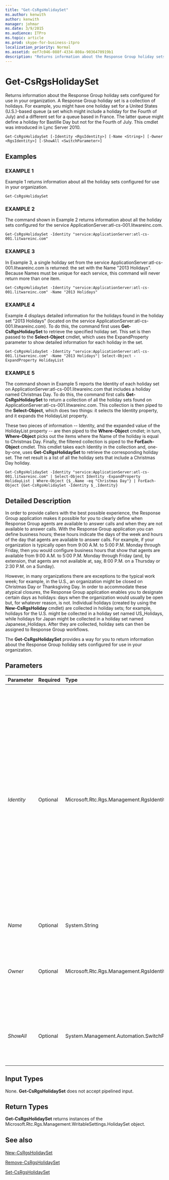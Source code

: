 ```yaml
---
title: "Get-CsRgsHolidaySet"
ms.author: kenwith
author: kenwith
manager: johmar
ms.date: 3/9/2015
ms.audience: ITPro
ms.topic: article
ms.prod: skype-for-business-itpro
localization_priority: Normal
ms.assetid: eef7c046-088f-4334-808a-9036470919b1
description: "Returns information about the Response Group holiday sets configured for use in your organization. A Response Group holiday set is a collection of holidays. For example, you might have one holiday set for a United States (U.S.)-based queue (a set which might include a holiday for the Fourth of July) and a different set for a queue based in France. The latter queue might define a holiday for Bastille Day but not for the Fourth of July. This cmdlet was introduced in Lync Server 2010."
---
```


# Get-CsRgsHolidaySet
 
Returns information about the Response Group holiday sets configured for use in your organization. A Response Group holiday set is a collection of holidays. For example, you might have one holiday set for a United States (U.S.)-based queue (a set which might include a holiday for the Fourth of July) and a different set for a queue based in France. The latter queue might define a holiday for Bastille Day but not for the Fourth of July. This cmdlet was introduced in Lync Server 2010.
  
```
Get-CsRgsHolidaySet [-Identity <RgsIdentity>] [-Name <String>] [-Owner <RgsIdentity>] [-ShowAll <SwitchParameter>]
```

## Examples

### EXAMPLE 1

Example 1 returns information about all the holiday sets configured for use in your organization.
  
```
Get-CsRgsHolidaySet
```

### EXAMPLE 2

The command shown in Example 2 returns information about all the holiday sets configured for the service ApplicationServer:atl-cs-001.litwareinc.com.
  
```
Get-CsRgsHolidaySet -Identity "service:ApplicationServer:atl-cs-001.litwareinc.com"
```

### EXAMPLE 3

In Example 3, a single holiday set from the service ApplicationServer:atl-cs-001.litwareinc.com is returned: the set with the Name "2013 Holidays". Because Names must be unique for each service, this command will never return more than one item.
  
```
Get-CsRgsHolidaySet -Identity "service:ApplicationServer:atl-cs-001.litwareinc.com" -Name "2013 Holidays"
```

### EXAMPLE 4

Example 4 displays detailed information for the holidays found in the holiday set "2013 Holidays" (located on the service ApplicationServer:atl-cs-001.litwareinc.com). To do this, the command first uses **Get-CsRgsHolidaySet** to retrieve the specified holiday set. This set is then passed to the **Select-Object** cmdlet, which uses the ExpandProperty parameter to show detailed information for each holiday in the set.
  
```
Get-CsRgsHolidaySet -Identity "service:ApplicationServer:atl-cs-001.litwareinc.com" -Name "2013 Holidays"| Select-Object -ExpandProperty HolidayList
```

### EXAMPLE 5

The command shown in Example 5 reports the Identity of each holiday set on ApplicationServer:atl-cs-001.litwareinc.com that includes a holiday named Christmas Day. To do this, the command first calls **Get-CsRgsHolidaySet** to return a collection of all the holiday sets found on ApplicationServer:atl-cs-001.litwareinc.com. This collection is then piped to the **Select-Object**, which does two things: it selects the Identity property, and it expands the HolidayList property.
  
These two pieces of information -- Identity, and the expanded value of the HolidayList property -- are then piped to the **Where-Object** cmdlet; in turn, **Where-Object** picks out the items where the Name of the holiday is equal to Christmas Day. Finally, the filtered collection is piped to the **ForEach-Object** cmdlet. This cmdlet takes each Identity in the collection and, one-by-one, uses **Get-CsRgsHolidaySet** to retrieve the corresponding holiday set. The net result is a list of all the holiday sets that include a Christmas Day holiday.
  
```
Get-CsRgsHolidaySet -Identity "service:ApplicationServer:atl-cs-001.litwareinc.com" | Select-Object Identity -ExpandProperty HolidayList | Where-Object {$_.Name -eq "Christmas Day"} | ForEach-Object {Get-CsRgsHolidaySet -Identity $_.Identity}
```

## Detailed Description

In order to provide callers with the best possible experience, the Response Group application makes it possible for you to clearly define when Response Group agents are available to answer calls and when they are not available to answer calls. With the Response Group application you can define business hours; these hours indicate the days of the week and hours of the day that agents are available to answer calls. For example, if your organization is typically open from 9:00 A.M. to 5:00 P.M. Monday through Friday, then you would configure business hours that show that agents are available from 9:00 A.M. to 5:00 P.M. Monday through Friday (and, by extension, that agents are not available at, say, 8:00 P.M. on a Thursday or 2:30 P.M. on a Sunday).
  
However, in many organizations there are exceptions to the typical work week; for example, in the U.S., an organization might be closed on Christmas Day or Thanksgiving Day. In order to accommodate these atypical closures, the Response Group application enables you to designate certain days as holidays: days when the organization would usually be open but, for whatever reason, is not. Individual holidays (created by using the **New-CsRgsHoliday** cmdlet) are collected in holiday sets; for example, holidays for the U.S. might be collected in a holiday set named US_Holidays, while holidays for Japan might be collected in a holiday set named Japanese_Holidays. After they are collected, holiday sets can then be assigned to Response Group workflows.
  
The **Get-CsRgsHolidaySet** provides a way for you to return information about the Response Group holiday sets configured for use in your organization.
  
## Parameters

|**Parameter**|**Required**|**Type**|**Description**|
|:-----|:-----|:-----|:-----|
| _Identity_ <br/> |Optional  <br/> |Microsoft.Rtc.Rgs.Management.RgsIdentity  <br/> |Represents either the Identity of the service where the holiday set is hosted or the full Identity of the holiday set. If you specify the service Identity (for example, service:ApplicationServer:atl-cs-001.litwareinc.com), then all the holiday sets hosted on that service will be returned. If you specify the Identity of the holiday set, then only the specified set will be returned. Note that the Identity of a holiday set consists of the service Identity followed by a globally unique identifier (GUID); for example:  `service:ApplicationServer:atl-cs-001.litwareinc.com/1987d3c2-4544-489d-bbe3-59f79f530a83`.  <br/> An alternate way to return a single holiday set is to specify the service Identity, and then include the Name parameter and the holiday set name. That enables you to retrieve a specific holiday set without having to know the GUID assigned to that set.  <br/> If called without any parameters, **Get-CsRgsHolidaySet** returns a collection of all the holiday sets configured for use in your organization. <br/> |
| _Name_ <br/> |Optional  <br/> |System.String  <br/> |Unique name given to the holiday set at the time the set was created.  <br/> |
| _Owner_ <br/> |Optional  <br/> |Microsoft.Rtc.Rgs.Management.RgsIdentity  <br/> |Fully qualified domain name of the pool that "owns" the holiday set. The Owner pool ID and the Pool ID of a holiday set are typically the same. However, if a holiday set needs to temporarily be moved (perhaps in a disaster recovery procedure) then the Pool ID will change. However, the Owner ID will continue to point to the original pool.  <br/> |
| _ShowAll_ <br/> |Optional  <br/> |System.Management.Automation.SwitchParameter  <br/> |When present, shows all the Response Group holiday sets, including those sets where the Owner pool ID and the Pool ID are different. By default, Get-CsRgsHolidaySet only returns information about agent sets where the Owner pool ID and the Pool ID are identical.  <br/> |
   
## Input Types

None. **Get-CsRgsHolidaySet** does not accept pipelined input.
  
## Return Types

 **Get-CsRgsHolidaySet** returns instances of the Microsoft.Rtc.Rgs.Management.WritableSettings.HolidaySet object.
  
## See also

#### 

[New-CsRgsHolidaySet](new-csrgsholidayset.md)
  
[Remove-CsRgsHolidaySet](remove-csrgsholidayset.md)
  
[Set-CsRgsHolidaySet](set-csrgsholidayset.md)

